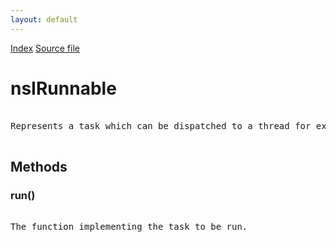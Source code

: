 ```yaml
---
layout: default
---
```

<div id='links'><a href="../index.html">Index</a>
<a href="http://dxr.mozilla.org/mozilla-central/source/xpcom/threads/nsIRunnable.idl">Source file</a>
</div>

# nsIRunnable #
<pre>  
Represents a task which can be dispatched to a thread for execution.  
  
</pre>
## Methods ##

### run() ###
<pre>  
The function implementing the task to be run.  
  
</pre>